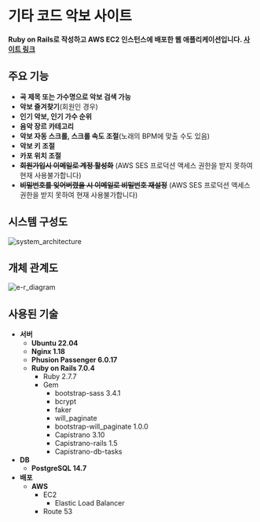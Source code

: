 # 기타 코드 악보 사이트
**Ruby on Rails로 작성하고 AWS EC2 인스턴스에 배포한 웹 애플리케이션입니다. [사이트 링크](https://myrailsproject.link)**

## 주요 기능
- **곡 제목 또는 가수명으로 악보 검색 가능**
- **악보 즐겨찾기**(회원인 경우)
- **인기 악보, 인기 가수 순위**
- **음악 장르 카테고리**
- **악보 자동 스크롤, 스크롤 속도 조절**(노래의 BPM에 맞출 수도 있음)
- **악보 키 조절**
- **카포 위치 조절**
- **~~회원가입시 이메일로 계정 활성화~~** (AWS SES 프로덕션 액세스 권한을 받지 못하여 현재 사용불가합니다)
- **~~비밀번호를 잊어버렸을 시 이메일로 비밀번호 재설정~~** (AWS SES 프로덕션 액세스 권한을 받지 못하여 현재 사용불가합니다)

## 시스템 구성도
![system_architecture](https://user-images.githubusercontent.com/101819709/222716782-4badd477-c0c9-4bab-a9cb-b9b726908831.png)

## 개체 관계도
![e-r_diagram](https://user-images.githubusercontent.com/101819709/222727853-0ccabd33-0c5d-416a-99d9-32e3d361ad94.png)

## 사용된 기술
- **서버**
  - **Ubuntu 22.04**
  - **Nginx 1.18**
  - **Phusion Passenger 6.0.17**
  - **Ruby on Rails 7.0.4**
    - Ruby 2.7.7
    - Gem
      - bootstrap-sass 3.4.1
      - bcrypt
      - faker
      - will_paginate
      - bootstrap-will_paginate 1.0.0
      - Capistrano 3.10
      - Capistrano-rails 1.5
      - Capistrano-db-tasks
- **DB**
  - **PostgreSQL 14.7**
- **배포**
  - **AWS**
    - EC2
      - Elastic Load Balancer
    - Route 53
